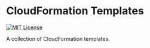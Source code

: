 # CloudFormation Templates

[![MIT License](https://img.shields.io/github/license/NickolasHKraus/cloudformation-templates?color=blue)](https://github.com/NickolasHKraus/cloudformation-templates/blob/master/LICENSE)

A collection of CloudFormation templates.
